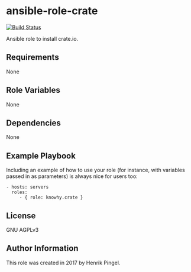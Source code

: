 ansible-role-crate
==================

[![Build Status](https://travis-ci.org/knowhy/ansible-role-crate.svg?branch=master)](https://travis-ci.org/knowhy/ansible-role-crate)

Ansible role to install crate.io.

Requirements
------------

None

Role Variables
--------------

None

Dependencies
------------

None

Example Playbook
----------------

Including an example of how to use your role (for instance, with variables passed in as parameters) is always nice for users too:

    - hosts: servers
      roles:
         - { role: knowhy.crate }

License
-------

GNU AGPLv3

Author Information
------------------

This role was created in 2017 by Henrik Pingel.
